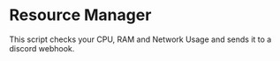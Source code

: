 # Resource Manager

This script checks your CPU, RAM and Network Usage and sends it to a discord webhook.
